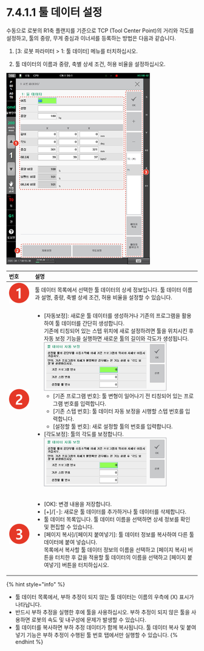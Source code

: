 # 7.4.1.1 툴 데이터 설정


수동으로 로봇의 R1축 플랜지를 기준으로 TCP \(Tool Center Point\)의 거리와 각도를 설정하고, 툴의 중량, 무게 중심과 이너셔를 등록하는 방법은 다음과 같습니다.

1.	\[3: 로봇 파라미터 &gt; 1: 툴 데이터\] 메뉴를 터치하십시오.

2.	툴 데이터의 이름과 중량, 축별 상세 조건, 허용 비율을 설정하십시오.

![](../../../.gitbook/assets/image%20%28212%29.png)



<table>
  <thead>
    <tr>
      <th style="text-align:left">&#xBC88;&#xD638;</th>
      <th style="text-align:left">&#xC124;&#xBA85;</th>
    </tr>
  </thead>
  <tbody>
    <tr>
      <td style="text-align:left">
        <img src="../../../.gitbook/assets/c1.png" alt/>
      </td>
      <td style="text-align:left">&#xD234; &#xB370;&#xC774;&#xD130; &#xBAA9;&#xB85D;&#xC5D0;&#xC11C; &#xC120;&#xD0DD;&#xD55C;
        &#xD234; &#xB370;&#xC774;&#xD130;&#xC758; &#xC0C1;&#xC138; &#xC815;&#xBCF4;&#xC785;&#xB2C8;&#xB2E4;.
        &#xD234; &#xB370;&#xC774;&#xD130; &#xC774;&#xB984;&#xACFC; &#xC124;&#xBA85;,
        &#xC911;&#xB7C9;, &#xCD95;&#xBCC4; &#xC0C1;&#xC138; &#xC870;&#xAC74;, &#xD5C8;&#xC6A9;
        &#xBE44;&#xC728;&#xC744; &#xC124;&#xC815;&#xD560; &#xC218; &#xC788;&#xC2B5;&#xB2C8;&#xB2E4;.</td>
    </tr>
    <tr>
      <td style="text-align:left">
        <img src="../../../.gitbook/assets/c2.png" alt/>
      </td>
      <td style="text-align:left">
        <ul>
          <li>[&#xC790;&#xB3D9;&#xBCF4;&#xC815;]: &#xC0C8;&#xB85C;&#xC6B4; &#xD234;
            &#xB370;&#xC774;&#xD130;&#xB97C; &#xC0DD;&#xC131;&#xD558;&#xAC70;&#xB098;
            &#xAE30;&#xC874;&#xC758; &#xD504;&#xB85C;&#xADF8;&#xB7A8;&#xC744; &#xD65C;&#xC6A9;&#xD558;&#xC5EC;
            &#xD234; &#xB370;&#xC774;&#xD130;&#xB97C; &#xAC04;&#xB2E8;&#xD788; &#xC0DD;&#xC131;&#xD569;&#xB2C8;&#xB2E4;.
            <br
            />&#xAE30;&#xC874;&#xC5D0; &#xD2F0;&#xCE6D;&#xB418;&#xC5B4; &#xC788;&#xB294;
            &#xC2A4;&#xD15D; &#xC704;&#xCE58;&#xC5D0; &#xC0C8;&#xB85C; &#xC124;&#xC815;&#xD558;&#xB824;&#xBA74;
            &#xD234;&#xC744; &#xC704;&#xCE58;&#xC2DC;&#xD0A8; &#xD6C4; &#xC790;&#xB3D9;
            &#xBCF4;&#xC815; &#xAE30;&#xB2A5;&#xC744; &#xC2E4;&#xD589;&#xD558;&#xBA74;
            &#xC0C8;&#xB85C;&#xC6B4; &#xD234;&#xC758; &#xAE38;&#xC774;&#xC640; &#xAC01;&#xB3C4;&#xAC00;
            &#xC0DD;&#xC131;&#xB429;&#xB2C8;&#xB2E4;.
            <br />
            <img src="../../../.gitbook/assets/tool-data-auto-calib.png" alt/>
            <br />
            <ul>
              <li>[&#xAE30;&#xC874; &#xD504;&#xB85C;&#xADF8;&#xB7A8; &#xBC88;&#xD638;]:
                &#xD234; &#xBCC0;&#xD615;&#xC774; &#xC77C;&#xC5B4;&#xB098;&#xAE30; &#xC804;
                &#xD2F0;&#xCE6D;&#xB418;&#xC5B4; &#xC788;&#xB294; &#xD504;&#xB85C;&#xADF8;&#xB7A8;
                &#xBC88;&#xD638;&#xB97C; &#xC785;&#xB825;&#xD569;&#xB2C8;&#xB2E4;.</li>
              <li>[&#xAE30;&#xC874; &#xC2A4;&#xD15D; &#xBC88;&#xD638;]: &#xD234; &#xB370;&#xC774;&#xD130;
                &#xC790;&#xB3D9; &#xBCF4;&#xC815;&#xC744; &#xC2DC;&#xD589;&#xD560; &#xC2A4;&#xD15D;
                &#xBC88;&#xD638;&#xB97C; &#xC785;&#xB825;&#xD569;&#xB2C8;&#xB2E4;.</li>
              <li>[&#xC124;&#xC815;&#xD560; &#xD234; &#xBC88;&#xD638;]: &#xC0C8;&#xB85C;
                &#xC124;&#xC815;&#xD560; &#xD234;&#xC758; &#xBC88;&#xD638;&#xB97C; &#xC785;&#xB825;&#xD569;&#xB2C8;&#xB2E4;.
                <br
                />
              </li>
            </ul>
          </li>
          <li>[&#xAC01;&#xB3C4;&#xBCF4;&#xC815;]: &#xD234;&#xC758; &#xAC01;&#xB3C4;&#xB97C;
            &#xBCF4;&#xC815;&#xD569;&#xB2C8;&#xB2E4;.
            <br />
            <img src="../../../.gitbook/assets/tool-angle-auto-calib.png" alt/>
          </li>
        </ul>
      </td>
    </tr>
    <tr>
      <td style="text-align:left">
        <img src="../../../.gitbook/assets/c3.png" alt/>
      </td>
      <td style="text-align:left">
        <ul>
          <li>[OK]: &#xBCC0;&#xACBD; &#xB0B4;&#xC6A9;&#xC744; &#xC800;&#xC7A5;&#xD569;&#xB2C8;&#xB2E4;.</li>
          <li>[+]/[-]: &#xC0C8;&#xB85C;&#xC6B4; &#xD234; &#xB370;&#xC774;&#xD130;&#xB97C;
            &#xCD94;&#xAC00;&#xD558;&#xAC70;&#xB098; &#xD234; &#xB370;&#xC774;&#xD130;&#xB97C;
            &#xC0AD;&#xC81C;&#xD569;&#xB2C8;&#xB2E4;.</li>
          <li>&#xD234; &#xB370;&#xC774;&#xD130; &#xBAA9;&#xB85D;&#xC785;&#xB2C8;&#xB2E4;.
            &#xD234; &#xB370;&#xC774;&#xD130; &#xC774;&#xB984;&#xC744; &#xC120;&#xD0DD;&#xD558;&#xBA74;
            &#xC0C1;&#xC138; &#xC815;&#xBCF4;&#xB97C; &#xD655;&#xC778; &#xBC0F; &#xD3B8;&#xC9D1;&#xD560;
            &#xC218; &#xC788;&#xC2B5;&#xB2C8;&#xB2E4;.</li>
          <li>[&#xD398;&#xC774;&#xC9C0; &#xBCF5;&#xC0AC;]/[&#xD398;&#xC774;&#xC9C0;
            &#xBD99;&#xC5EC;&#xB123;&#xAE30;]: &#xD234; &#xB370;&#xC774;&#xD130; &#xC815;&#xBCF4;&#xB97C;
            &#xBCF5;&#xC0AC;&#xD558;&#xC5EC; &#xB2E4;&#xB978; &#xD234; &#xB370;&#xC774;&#xD130;&#xC5D0;
            &#xBD99;&#xC5EC; &#xB123;&#xC2B5;&#xB2C8;&#xB2E4;.
            <br />&#xBAA9;&#xB85D;&#xC5D0;&#xC11C; &#xBCF5;&#xC0AC;&#xD560; &#xD234; &#xB370;&#xC774;&#xD130;
            &#xC815;&#xBCF4;&#xC758; &#xC774;&#xB984;&#xC744; &#xC120;&#xD0DD;&#xD558;&#xACE0;
            [&#xD398;&#xC774;&#xC9C0; &#xBCF5;&#xC0AC;] &#xBC84;&#xD2BC;&#xC744; &#xD130;&#xCE58;&#xD55C;
            &#xD6C4; &#xAC12;&#xC744; &#xC801;&#xC6A9;&#xD560; &#xD234; &#xB370;&#xC774;&#xD130;&#xC758;
            &#xC774;&#xB984;&#xC744; &#xC120;&#xD0DD;&#xD558;&#xACE0; [&#xD398;&#xC774;&#xC9C0;
            &#xBD99;&#xC5EC;&#xB123;&#xAE30;] &#xBC84;&#xD2BC;&#xC744; &#xD130;&#xCE58;&#xD558;&#xC2ED;&#xC2DC;&#xC624;.</li>
        </ul>
      </td>
    </tr>
  </tbody>
</table>

{% hint style="info" %}
* 툴 데이터 목록에서, 부하 추정이 되지 않는 툴 데이터는 이름의 우측에 \(X\) 표시가 나타납니다.
* 반드시 부하 추정을 실행한 후에 툴을 사용하십시오. 부하 추정이 되지 않은 툴을 사용하면 로봇의 속도 및 내구성에 문제가 발생할 수 있습니다.
* 툴 데이터를 복사하면 부하 추정 데이터가 함께 복사됩니다. 툴 데이터 복사 및 붙여넣기 기능은 부하 추정이 수행된 툴 번호 탭에서만 실행할 수 있습니다.
{% endhint %}


